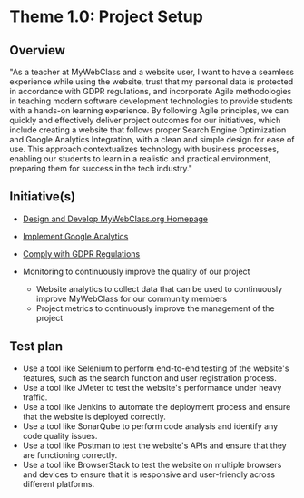 # Theme 1.0: Project Setup
## Overview
"As a teacher at MyWebClass and a website user, I want to have a seamless experience while using the website, trust that my personal data is protected in accordance with GDPR regulations, and incorporate Agile methodologies in teaching modern software development technologies to provide students with a hands-on learning experience. By following Agile principles, we can quickly and effectively deliver project outcomes for our initiatives, which include creating a website that follows proper Search Engine Optimization and Google Analytics Integration, with a clean and simple design for ease of use. This approach contextualizes technology with business processes, enabling our students to learn in a realistic and practical environment, preparing them for success in the tech industry."

## Initiative(s)

* [Design and Develop MyWebClass.org Homepage](initiatives/initiative1.md)
* [Implement Google Analytics](initiatives/initiative2.md)
* [Comply with GDPR Regulations](initiatives/initiative3.md)

* Monitoring to continuously improve the quality of our project
  * Website analytics to collect data that can be used to continuously improve MyWebClass for our community members
  * Project metrics to continuously improve the management of the project

## Test plan

- Use a tool like Selenium to perform end-to-end testing of the website's features, such as the search function and user registration process.
- Use a tool like JMeter to test the website's performance under heavy traffic.
- Use a tool like Jenkins to automate the deployment process and ensure that the website is deployed correctly.
- Use a tool like SonarQube to perform code analysis and identify any code quality issues.
- Use a tool like Postman to test the website's APIs and ensure that they are functioning correctly.
- Use a tool like BrowserStack to test the website on multiple browsers and devices to ensure that it is responsive and user-friendly across different platforms.
